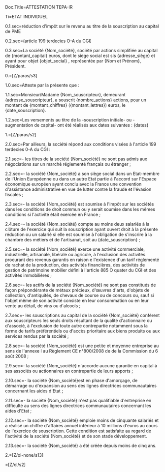 Doc.Title=ATTESTATION TEPA-IR

Ti=ETAT INDIVIDUEL

0.1.sec=réduction d'impôt sur le revenu au titre de la souscription au capital de PME

0.2.sec=(article 199 terdecies O-A du CGI)

0.3.sec=La société {Nom_société}, société par actions simplifiée au capital de {montant_capital} euros, dont le siège social est sis {adresse_siège} et ayant pour objet  {objet_social} , représentée par {Nom et Prénom}, Président.

0.=[Z/paras/s3]


1.0.sec=Atteste par la présente que :

1.1.sec=Monsieur/Madame {Nom_souscripteur}, demeurant {adresse_souscripteur}, a souscrit {nombre_actions} actions, pour un montant de {montant_chiffres} ({montant_lettres}) euros, le {date_souscription}.

1.2.sec=Les versements au titre de la -souscription initiale- ou -augmentation de capital- ont été réalisés aux dates suivantes : {dates}

1.=[Z/paras/s2]

2.0.sec=Par ailleurs, la société répond aux conditions visées à l'article 199 terdecies 0-A du CGI :

2.1.sec=- les titres de la société {Nom_société} ne sont pas admis aux négociations sur un marché réglementé français ou étranger ;

2.2.sec=- la société {Nom_société} a son siège social dans un Etat-membre de l'Union Européenne ou dans un autre Etat partie à l'accord sur l'Espace économique européen ayant conclu avec la France une convention d'assistance administrative en vue de lutter contre la fraude et l'évasion fiscales ;

2.3.sec=- la société {Nom_société} est soumise à l'impôt sur les sociétés dans les conditions de droit commun ou y serait soumise dans les mêmes conditions si l'activité était exercée en France ;

2.4.sec=- la société {Nom_société} compte au moins deux salariés à la clôture de l'exercice qui suit la souscription ayant ouvert droit à la présente réduction ou un salarié si elle est soumise à l'obligation de s'inscrire à la chambre des métiers et de l'artisanat, soit au {date_souscription} ;

2.5.sec=- la société {Nom_société} exerce une activité commerciale, industrielle, artisanale, libérale ou agricole, à l'exclusion des activités procurant des revenus garantis en raison e l'existence d'un tarif réglementé de rachat de la production, des activités financières, des activités de gestion de patrimoine mobilier défini à l'article 885 O quater du CGI et des activités immobilières ;

2.6.sec=- les actifs de la société {Nom_société} ne sont pas constitués de façon prépondérante de métaux précieux, d'œuvres d'arts, d'objets de collection, d'antiquités, de chevaux de course ou de concours ou, sauf si l'objet même de son activité consiste en leur consommation ou en leur vente au détail, de vins ou d'alcools ;

2.7.sec=- les souscriptions au capital de la société {Nom_société} confèrent aux souscripteurs les seuls droits résultant de la qualité d'actionnaire ou d'associé, à l'exclusion de toute autre contrepartie notamment sous la forme de tarifs préférentiels ou d'accès prioritaire aux biens produits ou aux services rendus par la société ;

2.8.sec=- la société {Nom_société} est une petite et moyenne entreprise au sens de l'annexe I au Règlement CE n°800/2008 de de la Commission du 6 août 2008 ;

2.9.sec=- la société {Nom_société} n'accorde aucune garantie en capital à ses associés ou actionnaires en contrepartie de leurs apports ;

2.10.sec=- la société {Nom_société}est en phase d'amorçage, de démarrage ou d'expansion au sens des lignes directrices communautaires concernant les aides d'Etat ;

2.11.sec=- la société {Nom_société} n'est pas qualifiable d'entreprise en difficulté au sens des lignes directrices communautaires concernant les aides d'Etat ;

2.12.sec=- la société {Nom_société} emploie moins de cinquante salariés et a réalisé un chiffre d'affaires annuel inférieur à 10 millions d'euros au cours de l'exercice de souscription. Cette condition est satisfaite au regard de l'activité de la société {Nom_société} et de son stade développement.

2.13.sec=- la société {Nom_société} a été créée depuis moins de cinq ans.  

2.=[Z/ol-none/s13]

=[Z/ol/s2]  

